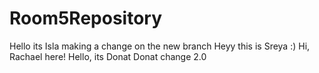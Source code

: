 # Room5Repository
Hello its Isla making a change on the new branch
Heyy this is Sreya :)
Hi, Rachael here!
Hello, its Donat
Donat change 2.0
